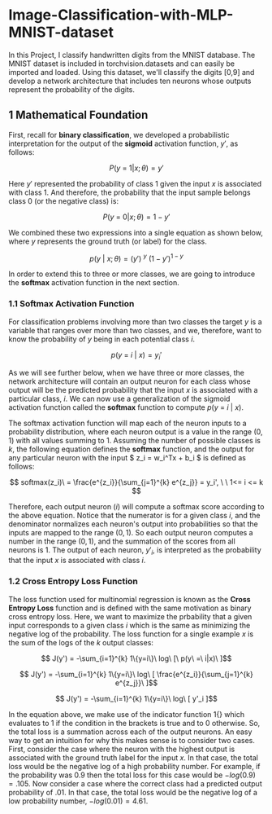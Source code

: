 # Image-Classification-with-MLP-MNIST-dataset
In this Project, I classify handwritten digits from the MNIST database. The MNIST dataset is included in torchvision.datasets and can easily be imported and loaded. Using this dataset, we'll classify the digits  [0,9]  and develop a network architecture that includes ten neurons whose outputs represent the probability of the digits.

## 1 Mathematical Foundation

First, recall for **binary classification**, we developed a probabilistic interpretation for the output of the **sigmoid** activation function, $y'$, as follows:

$$P(y\ =\ 1| x;\theta) = y'$$

Here $y'$ represented the probability of class 1 given the input $x$ is associated with class 1. And therefore, the probability that the input sample belongs class 0 (or the negative class) is:

$$P(y\ =\ 0| x;\theta) = 1 - y'$$

We combined these two expressions into a single equation as shown below, where $y$ represents the ground truth (or label) for the class.

$$p(y\ |\ x;\theta) = (y')\ ^y\ (1 - y')^{1-y}$$

In order to extend this to three or more classes, we are going to introduce the **softmax** activation function in the next section.

### 1.1 Softmax Activation Function

For classification problems involving more than two classes the target $y$ is a variable that ranges over more than two classes, and we, therefore, want to know the probability of $y$ being in each potential class $i$.

$$ p(y\ =\ i\ |\ x) = y_i'$$

As we will see further below, when we have three or more classes, the network architecture will contain an output neuron for each class whose output will be the predicted probability that the input $x$ is associated with a particular class, $i$. We can now use a generalization of the sigmoid activation function called the **softmax** function to compute $p(y\ =\ i\ |\ x)$.

The softmax activation function will map each of the neuron inputs to a probability distribution, where each neuron output is a value in the range $(0, 1)$ with all values summing to 1. Assuming the number of possible classes is $k$, the following equation defines the **softmax** function, and the output for any particular neuron with the input $ z_i = w_i^Tx + b_i $ is defined as follows:

$$ softmax(z_i)\ = \frac{e^{z_i}}{\sum_{j=1}^{k} e^{z_j}} = y_i', \ \ 1<= i <= k $$

Therefore, each output neuron ($i$) will compute a softmax score according to the above equation. Notice that the numerator is for a given class $i$, and the denominator normalizes each neuron's output into probabilities so that the inputs are mapped to the range $(0,1)$. So each output neuron computes a number in the range $(0,1)$, and the summation of the scores from all neurons is 1. The output of each neuron, $y'_i$, is interpreted as the probability that the input $x$ is associated with class $i$.

### 1.2 Cross Entropy Loss Function

The loss function used for multinomial regression is known as the **Cross Entropy Loss** function and is defined with the same motivation as binary cross entropy loss. Here, we want to maximize the prbability that a given input corresponds to a given class $i$ which is the same as minimizing the negative log of the probability. The loss function for a single example $x$ is the sum of the logs of the $k$ output classes:

$$ J(y') = -\sum_{i=1}^{k} 1\{y=i\}\ log\ [\ p(y\ =\ i|x)\ ]$$

$$ J(y') = -\sum_{i=1}^{k} 1\{y=i\}\ log\ [ \frac{e^{z_i}}{\sum_{j=1}^{k} e^{z_j}}\ ]$$

$$ J(y') = -\sum_{i=1}^{k} 1\{y=i\}\ log\ [ y'_i ]$$



In the equation above, we make use of the indicator function $1\{\}$ which evaluates to 1 if the condition in the brackets is true and to 0 otherwise. So, the total loss is a summation across each of the output neurons. An easy way to get an intuition for why this makes sense is to consider two cases. First, consider the case where the neuron with the highest output is associated with the ground truth label for the input $x$. In that case, the total loss would be the negative log of a high probability number. For example, if the probability was 0.9 then the total loss for this case would be $-log(0.9) = .105$. Now consider a case where the correct class had a predicted output probability of .01. In that case, the total loss would be the negative log of a low probability number, $-log(0.01) = 4.61$.
